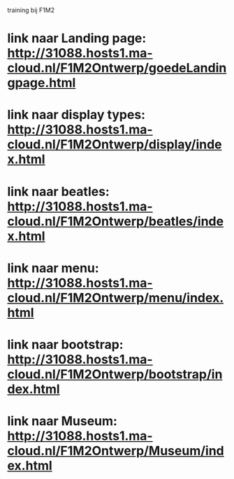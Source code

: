 training bij F1M2

# link naar Landing page: http://31088.hosts1.ma-cloud.nl/F1M2Ontwerp/goedeLandingpage.html
# link naar display types: http://31088.hosts1.ma-cloud.nl/F1M2Ontwerp/display/index.html
# link naar beatles: http://31088.hosts1.ma-cloud.nl/F1M2Ontwerp/beatles/index.html
# link naar menu: http://31088.hosts1.ma-cloud.nl/F1M2Ontwerp/menu/index.html
# link naar bootstrap: http://31088.hosts1.ma-cloud.nl/F1M2Ontwerp/bootstrap/index.html
# link naar Museum: http://31088.hosts1.ma-cloud.nl/F1M2Ontwerp/Museum/index.html